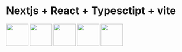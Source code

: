 # Nextjs + React + Typesctipt + vite

<div>
<img src="https://cdn.jsdelivr.net/gh/devicons/devicon@latest/icons/react/react-original.svg" width="60px" height="60px" />
<img src="https://cdn.jsdelivr.net/gh/devicons/devicon@latest/icons/vitejs/vitejs-original.svg" width="60px" height="60px"/>
<i class="devicon-nextjs-original-wordmark" width="60px" height="60px"></i>          
<img src="https://cdn.jsdelivr.net/gh/devicons/devicon@latest/icons/git/git-plain-wordmark.svg" width="60px" height="60px"/>
<img src="https://cdn.jsdelivr.net/gh/devicons/devicon@latest/icons/github/github-original-wordmark.svg" width="60px" height="60px" />          
<img src="https://cdn.jsdelivr.net/gh/devicons/devicon@latest/icons/typescript/typescript-original.svg" width="60px" height="60px"/>
</div>
                              
                    
          